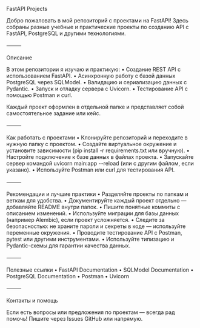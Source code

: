 FastAPI Projects

Добро пожаловать в мой репозиторий с проектами на FastAPI!
Здесь собраны разные учебные и практические проекты по созданию API с FastAPI, PostgreSQL и другими технологиями.

⸻

Описание

В этом репозитории я изучаю и практикую:
	•	Создание REST API с использованием FastAPI.
	•	Асинхронную работу с базой данных PostgreSQL через SQLModel.
	•	Валидацию и сериализацию данных с Pydantic.
	•	Запуск и отладку сервера с Uvicorn.
	•	Тестирование API с помощью Postman и curl.

Каждый проект оформлен в отдельной папке и представляет собой самостоятельное задание или кейс.

⸻

Как работать с проектами
	•	Клонируйте репозиторий и переходите в нужную папку с проектом.
	•	Создайте виртуальное окружение и установите зависимости (pip install -r requirements.txt или вручную).
	•	Настройте подключение к базе данных в файлах проекта.
	•	Запускайте сервер командой uvicorn main:app --reload (или с другим файлом, если указано).
	•	Используйте Postman или curl для тестирования API.

⸻

Рекомендации и лучшие практики
	•	Разделяйте проекты по папкам и веткам для удобства.
	•	Документируйте каждый проект отдельно — добавляйте README внутри папок.
	•	Пишите понятные коммиты с описанием изменений.
	•	Используйте миграции для базы данных (например Alembic), если проект усложняется.
	•	Следите за безопасностью: не храните пароли и секреты в коде — используйте переменные окружения.
	•	Проводите тестирование API с Postman, pytest или другими инструментами.
	•	Используйте типизацию и Pydantic-схемы для гарантии качества данных.

⸻

Полезные ссылки
	•	FastAPI Documentation
	•	SQLModel Documentation
	•	PostgreSQL Documentation
	•	Postman
	•	Uvicorn

⸻

Контакты и помощь

Если есть вопросы или предложения по проектам — всегда рад помочь!
Пишите через Issues GitHub или напрямую.
